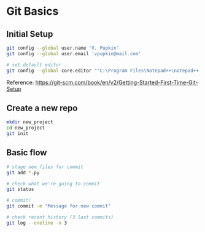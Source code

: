 # Git Basics

## Initial Setup

```sh
git config --global user.name 'V. Pupkin'
git config --global user.email 'vpupkin@mail.com'

# set default editor
git config --global core.editor "'C:\Program Files\Notepad++\notepad++.exe' -multiInst -notabbar -nosession -noPlugin"
```

Reference: https://git-scm.com/book/en/v2/Getting-Started-First-Time-Git-Setup

## Create a new repo

```sh
mkdir new_project
cd new_project
git init
```

## Basic flow

```sh
# stage new files for commit
git add *.py

# check what we're going to commit
git status

# commit!
git commit -m "Message for new commit"

# check recent history (3 last commits)
git log --oneline -n 3
```
